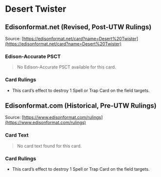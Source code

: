 # Desert Twister

## Edisonformat.net (Revised, Post-UTW Rulings)

Source: [https://edisonformat.net/card?name=Desert%20Twister](https://edisonformat.net/card?name=Desert%20Twister)

### Edison-Accurate PSCT

> No Edison-Accurate PSCT available for this card.

### Card Rulings

*   This card’s effect to destroy 1 Spell or Trap Card on the field targets.


## Edisonformat.com (Historical, Pre-UTW Rulings)

Source: [https://www.edisonformat.com/rulings](https://www.edisonformat.com/rulings)

### Card Text

> No card text found for this card.

### Card Rulings

*   This card’s effect to destroy 1 Spell or Trap Card on the field targets.


